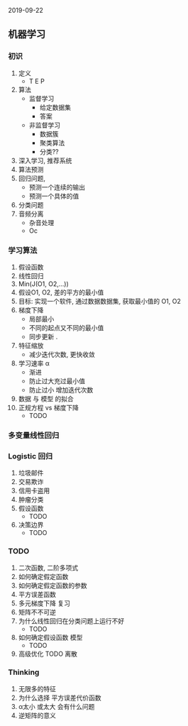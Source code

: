 2019-09-22

## 机器学习

### 初识
1. 定义
	- T E P
2. 算法
	- 监督学习
		- 给定数据集
		- 答案
	- 非监督学习
		- 数据簇
		- 聚类算法
		- 分类??
3. 深入学习, 推荐系统
4. 算法预测
2. 回归问题, 
	- 预测一个连续的输出
	- 预测一个具体的值
3. 分类问题
1. 音频分离
	- 杂音处理
	- Oc

### 学习算法
1. 假设函数
2. 线性回归
3. Min(J(O1, O2,...))
3. 假设O1, O2, 差的平方的最小值
3. 目标: 实现一个软件, 通过数据数据集, 获取最小值的 O1, O2
3. 梯度下降
	- 局部最小
	- 不同的起点又不同的最小值
	- 同步更新  .
1. 特征缩放
	- 减少迭代次数, 更快收敛
1. 学习速率 α
	- 渐进
	- 防止过大充过最小值
	- 防止过小 增加迭代次数
1. 数据 与 模型 的拟合
1. 正规方程 vs 梯度下降	
	- TODO

### 多变量线性回归

### Logistic 回归
1. 垃圾邮件
2. 交易欺诈
3. 信用卡盗用
3. 肿瘤分类
1. 假设函数
	- TODO
1. 决策边界
	- TODO
	   

### TODO
1. 二次函数, 二阶多项式
2. 如何确定假定函数
3. 如何确定假定函数的参数
1. 平方误差函数
1. 多元梯度下降 复习
1. 矩阵不不可逆
1.  为什么线性回归在分类问题上运行不好
	- TODO  
1. 如何确定假设函数 模型 
	- TODO  
1. 高级优化 TODO
离散

### Thinking
1. 无限多的特征
2. 为什么选择 平方误差代价函数
3. α太小 或太大 会有什么问题
4. 逆矩阵的意义


 